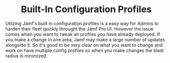 <h1 align="center">Built-In Configuration Profiles</h1> 

<p>Utilzing Jamf's built in configuration profiles is a easy way for Admins to harden their fleet quickly throught the Jamf Pro UI. However the issue comes when you want to tweak an profiles you have already deployed. If you make a change in one area, Jamf may make a large number of updates alongside it. So it's good to be very clear on what you want to change and work on have multiple config profiles so when you make changes the blast radius is minimized.<p>